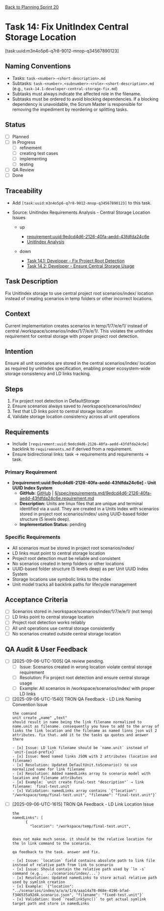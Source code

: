 [Back to Planning Sprint 20](./planning-2025-09-06-UTC-0730.md)

# Task 14: Fix UnitIndex Central Storage Location
[task:uuid:m3n4o5p6-q7r8-9012-mnop-q34567890123]

## Naming Conventions
- Tasks: `task-<number>-<short-description>.md`
- Subtasks: `task-<number>.<subnumber>-<role>-<short-description>.md` (e.g., `task-14.1-developer-central-storage-fix.md`)
- Subtasks must always indicate the affected role in the filename.
- Subtasks must be ordered to avoid blocking dependencies. If a blocking dependency is unavoidable, the Scrum Master is responsible for removing the impediment by reordering or splitting tasks.

## Status
- [ ] Planned
- [ ] In Progress
  - [ ] refinement
  - [ ] creating test cases
  - [ ] implementing
  - [ ] testing
- [ ] QA Review
- [ ] Done

## Traceability
- Add `[task:uuid:m3n4o5p6-q7r8-9012-mnop-q34567890123]` to this task.
- Source: UnitIndex Requirements Analysis - Central Storage Location Issues

  - up
    - [requirement:uuid:9edcd4d6-2126-40fa-aedd-43fdfda24c6e](../requiremnents-2025-09-06-UTC-1132-po-dual-linking.md)
    - [UnitIndex Analysis](../../project.journal/2025-09-05-UTC-1300-branch-switch-session/pdca/role/developer/2025-09-06-UTC-1005-unitindex-requirements-analysis-task-planning.pdca.md)


  - down
    - [Task 14.1: Developer - Fix Project Root Detection](./task-14.1-developer-project-root-detection.md)
    - [Task 14.2: Developer - Ensure Central Storage Usage](./task-14.2-developer-central-storage-usage.md)


## Task Description
Fix UnitIndex storage to use central project root scenarios/index/ location instead of creating scenarios in temp folders or other incorrect locations.

## Context
Current implementation creates scenarios in temp/1/7/e/e/1/ instead of central /workspace/scenarios/index/1/7/e/e/1/. This violates the unitIndex requirement for central storage with proper project root detection.

## Intention
Ensure all unit scenarios are stored in the central scenarios/index/ location as required by unitIndex specification, enabling proper ecosystem-wide storage consistency and LD links tracking.

## Steps
1. Fix project root detection in DefaultStorage
2. Ensure scenarios always saved to /workspace/scenarios/index/
3. Test that LD links point to central storage location
4. Validate storage location consistency across all unit operations

## Requirements
- Include `[requirement:uuid:9edcd4d6-2126-40fa-aedd-43fdfda24c6e]` backlink to `requiremnents.md` if derived from a requirement.
- Ensure bidirectional links: task → requirements and requirements → task.

### **Primary Requirement**
- **[requirement:uuid:9edcd4d6-2126-40fa-aedd-43fdfda24c6e] - Unit UUID Index System**
  - **GitHub:** [GitHub](https://github.com/Cerulean-Circle-GmbH/Web4Articles/blob/dev/once0304/spec/requirements.md/9edcd4d6-2126-40fa-aedd-43fdfda24c6e.requirement.md) | [§/spec/requirements.md/9edcd4d6-2126-40fa-aedd-43fdfda24c6e.requirement.md](../../../spec/requirements.md/9edcd4d6-2126-40fa-aedd-43fdfda24c6e.requirement.md)
  - **Description:** Units are linux files that are unique and terminal identified via a uuid. They are created in a Units Index with scenarios stored in project root scenarios/index/ using UUID-based folder structure (5 levels deep).
  - **Implementation Status:** pending

### **Specific Requirements**
- All scenarios must be stored in project root scenarios/index/
- LD links must point to central storage location  
- Project root detection must be reliable and consistent
- No scenarios created in temp folders or other locations
- UUID-based folder structure (5 levels deep) as per Unit UUID Index System
- Storage locations use symbolic links to the index
- Unit model tracks all backlink paths for lifecycle management

## Acceptance Criteria
- [ ] Scenarios stored in /workspace/scenarios/index/1/7/e/e/1/ (not temp)
- [ ] LD links point to central storage location
- [ ] Project root detection works reliably
- [ ] All unit operations use central storage consistently
- [ ] No scenarios created outside central storage location

## QA Audit & User Feedback
- [ ] [2025-09-06-UTC-1005] QA review pending.
  - [ ] Issue: Scenarios created in wrong location violate central storage requirement
  - [ ] Resolution: Fix project root detection and ensure central storage usage
  - [ ] Example: All scenarios in /workspace/scenarios/index/ with proper LD links

- [ ] [2025-09-06-UTC-1540] TRON QA Feedback - LD Link Naming Convention Issue
  ```quote
  the comnand
  unit create „name" „text" 
  should result in name being the link filename normalized to name.unit as filename. consequently you have to add to the array of links the link location and the filename as named linns json wit 2 attributes. fix that. add it to the tasks qa quotes and answer there
  
  - [x] Issue: LD link filename should be `name.unit` instead of `unit-{uuid-prefix}`
  - [x] Issue: Need named links JSON with 2 attributes (location and filename)
  - [x] Resolution: Updated DefaultUnit.toScenario() to use normalized name for link filename
  - [x] Resolution: Added namedLinks array to scenario model with location and filename attributes
  - [x] Example: `unit create final-test "description"` → link filename: `final-test.unit`
  - [x] Validation: namedLinks array contains `{"location": "/workspace/temp/final-test.unit", "filename": "final-test.unit"}`

- [ ] [2025-09-06-UTC-1615] TRON QA Feedback - LD Link Location Issue  
  ```quote
  the 
  namedLinks": [
        {
          "location": "/workspace/temp/final-test.unit",


  does not make much sense. it should be the relative location for the ln link command to the scenario.

  qa feedback to the task. answer and fix.
  
  - [x] Issue: `location` field contains absolute path to link file instead of relative path from link to scenario
  - [x] Issue: Should contain the relative path used by `ln -s` command (e.g., `../scenarios/index/...`)
  - [x] Resolution: Updated namedLinks to store actual relative path used by symlink creation
  - [x] Example: `{"location": "../scenarios/index/a/a/a/1/4/aaa14a78-068e-4196-bfad-f346535a92d4.scenario.json", "filename": "fixed-test.unit"}`
  - [x] Validation: Used `readlinkSync()` to get actual symlink target path and store in namedLinks